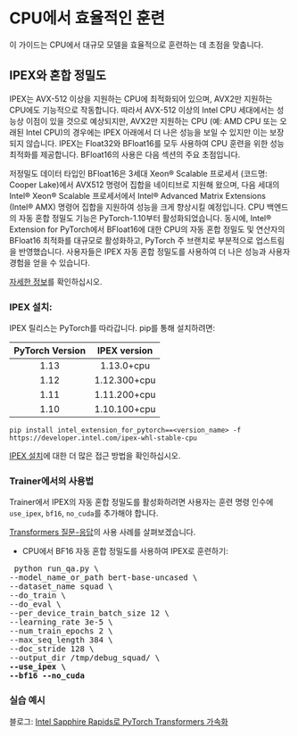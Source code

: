 <!--Copyright 2022 The HuggingFace Team. All rights reserved.

Licensed under the Apache License, Version 2.0 (the "License"); you may not use this file except in compliance with
the License. You may obtain a copy of the License at

http://www.apache.org/licenses/LICENSE-2.0

Unless required by applicable law or agreed to in writing, software distributed under the License is distributed on
an "AS IS" BASIS, WITHOUT WARRANTIES OR CONDITIONS OF ANY KIND, either express or implied. See the License for the

⚠️ Note that this file is in Markdown but contain specific syntax for our doc-builder (similar to MDX) that may not be
rendered properly in your Markdown viewer.

-->

# CPU에서 효율적인 훈련

이 가이드는 CPU에서 대규모 모델을 효율적으로 훈련하는 데 초점을 맞춥니다.

## IPEX와 혼합 정밀도

IPEX는 AVX-512 이상을 지원하는 CPU에 최적화되어 있으며, AVX2만 지원하는 CPU에도 기능적으로 작동합니다. 따라서 AVX-512 이상의 Intel CPU 세대에서는 성능상 이점이 있을 것으로 예상되지만, AVX2만 지원하는 CPU (예: AMD CPU 또는 오래된 Intel CPU)의 경우에는 IPEX 아래에서 더 나은 성능을 보일 수 있지만 이는 보장되지 않습니다. IPEX는 Float32와 BFloat16를 모두 사용하여 CPU 훈련을 위한 성능 최적화를 제공합니다. BFloat16의 사용은 다음 섹션의 주요 초점입니다.

저정밀도 데이터 타입인 BFloat16은 3세대 Xeon® Scalable 프로세서 (코드명: Cooper Lake)에서 AVX512 명령어 집합을 네이티브로 지원해 왔으며, 다음 세대의 Intel® Xeon® Scalable 프로세서에서 Intel® Advanced Matrix Extensions (Intel® AMX) 명령어 집합을 지원하여 성능을 크게 향상시킬 예정입니다. CPU 백엔드의 자동 혼합 정밀도 기능은 PyTorch-1.10부터 활성화되었습니다. 동시에, Intel® Extension for PyTorch에서 BFloat16에 대한 CPU의 자동 혼합 정밀도 및 연산자의 BFloat16 최적화를 대규모로 활성화하고, PyTorch 주 브랜치로 부분적으로 업스트림을 반영했습니다. 사용자들은 IPEX 자동 혼합 정밀도를 사용하여 더 나은 성능과 사용자 경험을 얻을 수 있습니다.

[자세한 정보](https://intel.github.io/intel-extension-for-pytorch/cpu/latest/tutorials/features/amp.html)를 확인하십시오.

### IPEX 설치:

IPEX 릴리스는 PyTorch를 따라갑니다. pip를 통해 설치하려면:

| PyTorch Version   | IPEX version   |
| :---------------: | :----------:   |
| 1.13              |  1.13.0+cpu    |
| 1.12              |  1.12.300+cpu  |
| 1.11              |  1.11.200+cpu  |
| 1.10              |  1.10.100+cpu  |

```
pip install intel_extension_for_pytorch==<version_name> -f https://developer.intel.com/ipex-whl-stable-cpu
```

[IPEX 설치](https://intel.github.io/intel-extension-for-pytorch/cpu/latest/tutorials/installation.html)에 대한 더 많은 접근 방법을 확인하십시오.

### Trainer에서의 사용법
Trainer에서 IPEX의 자동 혼합 정밀도를 활성화하려면 사용자는 훈련 명령 인수에 `use_ipex`, `bf16`, `no_cuda`를 추가해야 합니다.

[Transformers 질문-응답](https://github.com/huggingface/transformers/tree/main/examples/pytorch/question-answering)의 사용 사례를 살펴보겠습니다.

- CPU에서 BF16 자동 혼합 정밀도를 사용하여 IPEX로 훈련하기:
<pre> python run_qa.py \
--model_name_or_path bert-base-uncased \
--dataset_name squad \
--do_train \
--do_eval \
--per_device_train_batch_size 12 \
--learning_rate 3e-5 \
--num_train_epochs 2 \
--max_seq_length 384 \
--doc_stride 128 \
--output_dir /tmp/debug_squad/ \
<b>--use_ipex \</b>
<b>--bf16 --no_cuda</b></pre> 

### 실습 예시

블로그: [Intel Sapphire Rapids로 PyTorch Transformers 가속화](https://huggingface.co/blog/intel-sapphire-rapids)